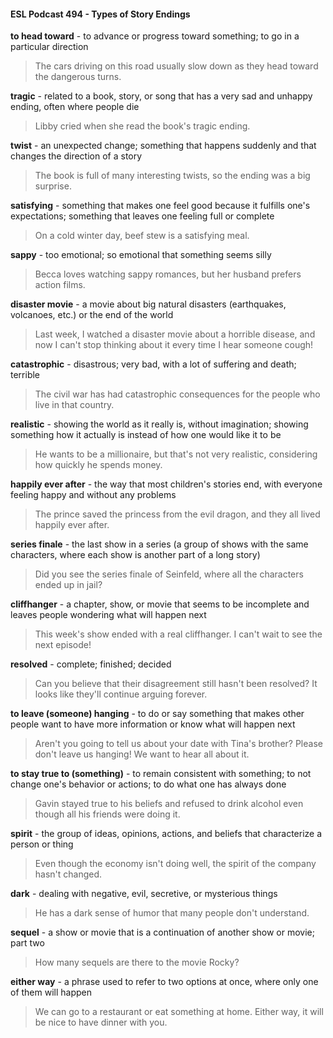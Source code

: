 #### ESL Podcast 494 - Types of Story Endings

**to head toward** - to advance or progress toward something; to go in a particular
direction

> The cars driving on this road usually slow down as they head toward the
dangerous turns.

**tragic** - related to a book, story, or song that has a very sad and unhappy
ending, often where people die

> Libby cried when she read the book's tragic ending.

**twist** - an unexpected change; something that happens suddenly and that
changes the direction of a story

> The book is full of many interesting twists, so the ending was a big surprise.

**satisfying** - something that makes one feel good because it fulfills one's
expectations; something that leaves one feeling full or complete

> On a cold winter day, beef stew is a satisfying meal.

**sappy** - too emotional; so emotional that something seems silly

> Becca loves watching sappy romances, but her husband prefers action films.

**disaster movie** - a movie about big natural disasters (earthquakes, volcanoes,
etc.) or the end of the world

> Last week, I watched a disaster movie about a horrible disease, and now I can't
stop thinking about it every time I hear someone cough!

**catastrophic** - disastrous; very bad, with a lot of suffering and death; terrible

> The civil war has had catastrophic consequences for the people who live in that
country.

**realistic** - showing the world as it really is, without imagination; showing
something how it actually is instead of how one would like it to be

> He wants to be a millionaire, but that's not very realistic, considering how
quickly he spends money.

**happily ever after** - the way that most children's stories end, with everyone
feeling happy and without any problems

> The prince saved the princess from the evil dragon, and they all lived happily
ever after.

**series finale** - the last show in a series (a group of shows with the same
characters, where each show is another part of a long story)

> Did you see the series finale of Seinfeld, where all the characters ended up in
jail?

**cliffhanger** - a chapter, show, or movie that seems to be incomplete and leaves
people wondering what will happen next

> This week's show ended with a real cliffhanger. I can't wait to see the next
episode!

**resolved** - complete; finished; decided

> Can you believe that their disagreement still hasn't been resolved? It looks like
they'll continue arguing forever.

**to leave (someone) hanging** - to do or say something that makes other people
want to have more information or know what will happen next

> Aren't you going to tell us about your date with Tina's brother? Please don't
leave us hanging! We want to hear all about it.

**to stay true to (something)** - to remain consistent with something; to not
change one's behavior or actions; to do what one has always done

> Gavin stayed true to his beliefs and refused to drink alcohol even though all his
friends were doing it.

**spirit** - the group of ideas, opinions, actions, and beliefs that characterize a
person or thing

> Even though the economy isn't doing well, the spirit of the company hasn't
changed.

**dark** - dealing with negative, evil, secretive, or mysterious things

> He has a dark sense of humor that many people don't understand.

**sequel** - a show or movie that is a continuation of another show or movie; part
two

> How many sequels are there to the movie Rocky?

**either way** - a phrase used to refer to two options at once, where only one of
them will happen

> We can go to a restaurant or eat something at home. Either way, it will be nice
to have dinner with you.

